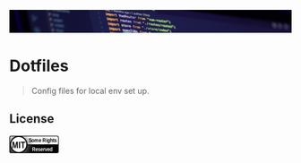 ![banner-image](https://github.com/benweston/dotfiles/blob/main/assets/banner-image.png)

# Dotfiles

<div align="left">

> Config files for local env set up.

</div>

## License

<div align="left">
    <p align="left">
        <a href="https://github.com/benweston/dotfiles/blob/main/LICENSE">
            <img src="https://github.com/benweston/dotfiles/blob/main/assets/mit-icon.png" width="88" height="31" alt="license-icon-mit" />
        </a>
    </p>
</div>